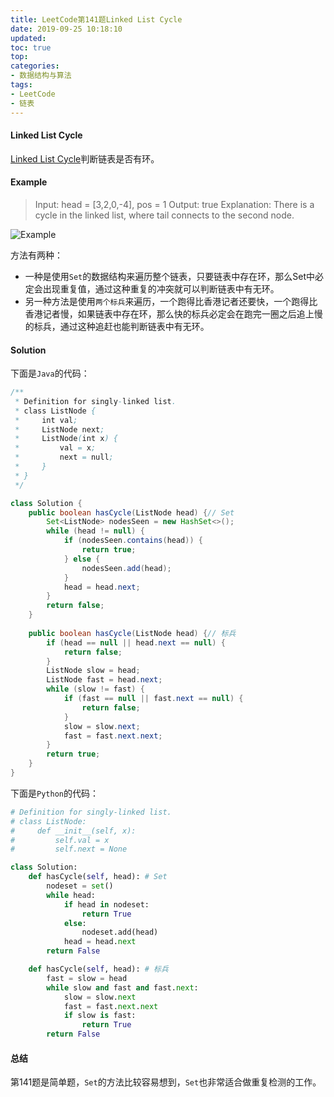 ```yaml
---
title: LeetCode第141题Linked List Cycle
date: 2019-09-25 10:18:10
updated: 
toc: true
top: 
categories: 
- 数据结构与算法
tags:
- LeetCode
- 链表
---
```

<!-- more -->

#### Linked List Cycle

[Linked List Cycle](https://leetcode.com/problems/linked-list-cycle/)判断链表是否有环。

#### Example

>Input: head = [3,2,0,-4], pos = 1
>Output: true
>Explanation: There is a cycle in the linked list, where tail connects to the second node.

![Example](https://assets.leetcode.com/uploads/2018/12/07/circularlinkedlist.png)

方法有两种：
- 一种是使用`Set`的数据结构来遍历整个链表，只要链表中存在环，那么Set中必定会出现重复值，通过这种重复的冲突就可以判断链表中有无环。
- 另一种方法是使用`两个标兵`来遍历，一个跑得比香港记者还要快，一个跑得比香港记者慢，如果链表中存在环，那么快的标兵必定会在跑完一圈之后追上慢的标兵，通过这种追赶也能判断链表中有无环。

#### Solution

下面是`Java`的代码：

```Java
/**
 * Definition for singly-linked list.
 * class ListNode {
 *     int val;
 *     ListNode next;
 *     ListNode(int x) {
 *         val = x;
 *         next = null;
 *     }
 * }
 */

class Solution {
    public boolean hasCycle(ListNode head) {// Set
        Set<ListNode> nodesSeen = new HashSet<>();
        while (head != null) {
            if (nodesSeen.contains(head)) {
                return true;
            } else {
                nodesSeen.add(head);
            }
            head = head.next;
        }
        return false;
    }
    
    public boolean hasCycle(ListNode head) {// 标兵
        if (head == null || head.next == null) {
            return false;
        }
        ListNode slow = head;
        ListNode fast = head.next;
        while (slow != fast) {
            if (fast == null || fast.next == null) {
                return false;
            }
            slow = slow.next;
            fast = fast.next.next;
        }
        return true;
    }
}
```

下面是`Python`的代码：

```Python
# Definition for singly-linked list.
# class ListNode:
#     def __init__(self, x):
#         self.val = x
#         self.next = None

class Solution:
    def hasCycle(self, head): # Set
        nodeset = set()
        while head:
            if head in nodeset:
                return True
            else:
                nodeset.add(head)
            head = head.next
        return False

    def hasCycle(self, head): # 标兵
        fast = slow = head
        while slow and fast and fast.next:
            slow = slow.next
            fast = fast.next.next
            if slow is fast:
                return True
        return False
```

#### 总结

第141题是简单题，`Set`的方法比较容易想到，`Set`也非常适合做重复检测的工作。